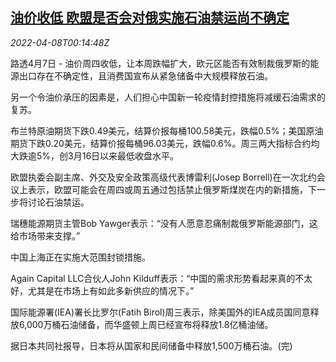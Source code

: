 <!--1649377863000-->
[油价收低 欧盟是否会对俄实施石油禁运尚不确定](https://cn.reuters.com/article/oil-close-0407-thur-idCNKCS2M000Q)
------

<div><i>2022-04-08T00:14:48Z</i></div><p>路透4月7日 - 油价周四收低，让本周跌幅扩大，欧元区能否有效制裁俄罗斯的能源出口存在不确定性，且消费国宣布从紧急储备中大规模释放石油。</p><p>另一个令油价承压的因素是，人们担心中国新一轮疫情封控措施将减缓石油需求的复苏。</p><p>布兰特原油期货下跌0.49美元，结算价报每桶100.58美元，跌幅0.5%；美国原油期货下跌0.20美元，结算价报每桶96.03美元，跌幅0.6%。周三两大指标合约均大跌逾5%，创3月16日以来最低收盘水平。</p><p>欧盟执委会副主席、外交及安全政策高级代表博雷利(Josep Borrell)在一次北约会议上表示，欧盟可能会在周四或周五通过包括禁止俄罗斯煤炭在内的新措施，下一步将讨论石油禁运。</p><p>瑞穗能源期货主管Bob Yawger表示：“没有人愿意忍痛制裁俄罗斯能源部门，这给市场带来支撑。”</p><p>中国上海正在实施大范围封锁措施。</p><p>Again Capital LLC合伙人John Kilduff表示：“中国的需求形势看起来真的不太好，尤其是在市场上有如此多新供应的情况下。”</p><p>国际能源署(IEA)署长比罗尔(Fatih Birol)周三表示，除美国外的IEA成员国同意释放6,000万桶石油储备，而华盛顿上周已经宣布将释放1.8亿桶油储。</p><p>据日本共同社报导，日本将从国家和民间储备中释放1,500万桶石油。(完)</p>
